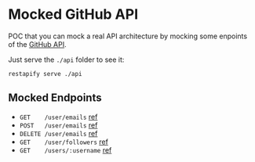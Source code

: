 # Mocked GitHub API

POC that you can mock a real API architecture by mocking some enpoints of the [GitHub API](https://docs.github.com/en/enterprise-server@2.22/rest/reference).

Just serve the `./api` folder to see it:

```shell
restapify serve ./api
```

## Mocked Endpoints

- `GET    /user/emails` [ref](https://docs.github.com/en/enterprise-server@2.22/rest/reference/users#list-email-addresses-for-the-authenticated-user)
- `POST   /user/emails` [ref](https://docs.github.com/en/enterprise-server@2.22/rest/reference/users#add-an-email-address-for-the-authenticated-user)
- `DELETE /user/emails` [ref](https://docs.github.com/en/enterprise-server@2.22/rest/reference/users#delete-an-email-address-for-the-authenticated-user)
- `GET    /user/followers` [ref](https://docs.github.com/en/enterprise-server@2.22/rest/reference/users#list-email-addresses-for-the-authenticated-user)
- `GET    /users/:username` [ref](https://docs.github.com/en/enterprise-server@2.22/rest/reference/users#get-a-user)

